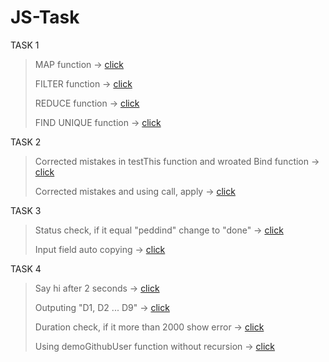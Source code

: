 # JS-Task

TASK 1
> MAP function -> [click](https://jsbin.com/gizetebopa/1/edit?js,console)
>
> FILTER function -> [click](https://jsbin.com/layabanoxu/1/edit?js,console)
>
> REDUCE function -> [click](https://jsbin.com/wixotogasa/4/edit?js,console)
>
> FIND UNIQUE function -> [click](https://jsbin.com/votokuguwe/1/edit?js,console)

TASK 2
>
> Corrected mistakes in testThis function and wroated Bind function -> [click](https://jsbin.com/huviqosata/1/edit?js,console)
>
>Corrected mistakes and using call, apply -> [click](https://jsbin.com/bodogulazo/1/edit?js,console)

TASK 3
> Status check, if it equal "peddind" change to "done" -> [click](https://jsbin.com/casuhecula/1/edit?html,js,console,output)
>
> Input field auto copying -> [click](https://jsbin.com/casuhecula/3/edit?html,js,output)

TASK 4
> Say hi after 2 seconds -> [click](https://jsbin.com/casuhecula/5/edit?html,js,console)
>
> Outputing "D1, D2 ... D9" -> [click](https://jsbin.com/diheyecuco/1/edit?html,js,console)
>
> Duration check, if it more than 2000 show error -> [click](https://jsbin.com/casuhecula/edit?html,js,console)
> 
> Using demoGithubUser function without recursion -> [click](https://jsbin.com/furekocita/edit?html,js,console)

